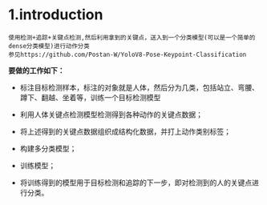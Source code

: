 # 1.introduction

```
使用检测+追踪+关键点检测,然后利用拿到的关键点，送入到一个分类模型(可以是一个简单的dense分类模型)进行动作分类
参见https://github.com/Postan-W/YoloV8-Pose-Keypoint-Classification
```

**要做的工作如下：**

- 标注目标检测样本，标注的对象就是人体，然后分为几类，包括站立、弯腰、蹲下、翻越、坐着等，训练一个目标检测模型

- 利用人体关键点检测模型检测得到各种动作的关键点数据；

- 将上述得到的关键点数据组织成结构化数据，并打上动作类别标签；

- 构建多分类模型；

- 训练模型；

- 将训练得到的模型用于目标检测和追踪的下一步，即对检测到的人的关键点进行分类。